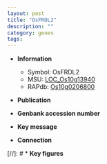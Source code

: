 ```yaml
---
layout: post
title: "OsFRDL2"
description: ""
category: genes
tags: 
---
```


* **Information**  
    + Symbol: OsFRDL2  
    + MSU: [LOC_Os10g13940](http://rice.uga.edu/cgi-bin/ORF_infopage.cgi?orf=LOC_Os10g13940)  
    + RAPdb: [Os10g0206800](http://rapdb.dna.affrc.go.jp/viewer/gbrowse_details/irgsp1?name=Os10g0206800)  

* **Publication**  

* **Genbank accession number**  

* **Key message**  

* **Connection**  

[//]: # * **Key figures**  


